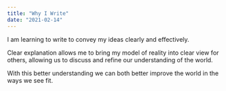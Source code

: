 ```yaml
---
title: "Why I Write"
date: "2021-02-14"
---
```


I am learning to write to convey my ideas clearly and effectively.

Clear explanation allows me to bring my model of reality into clear view for others, allowing us to discuss and refine our understanding of the world.

With this better understanding we can both better improve the world in the ways we see fit.

